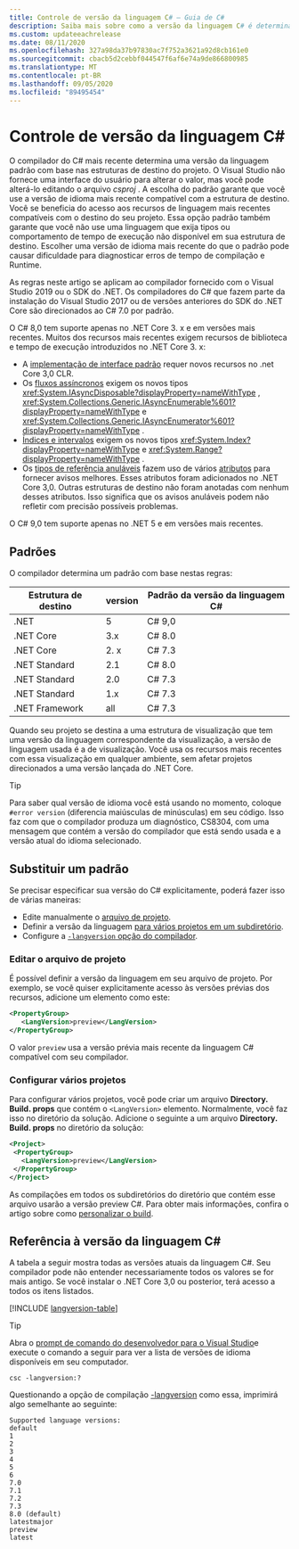 ```yaml
---
title: Controle de versão da linguagem C# – Guia de C#
description: Saiba mais sobre como a versão da linguagem C# é determinada com base no seu projeto e os motivos por trás dessa escolha. Saiba como substituir o padrão manualmente.
ms.custom: updateeachrelease
ms.date: 08/11/2020
ms.openlocfilehash: 327a98da37b97830ac7f752a3621a92d8cb161e0
ms.sourcegitcommit: cbacb5d2cebbf044547f6af6e74a9de866800985
ms.translationtype: MT
ms.contentlocale: pt-BR
ms.lasthandoff: 09/05/2020
ms.locfileid: "89495454"
---
```

# <a name="c-language-versioning"></a>Controle de versão da linguagem C#

O compilador do C# mais recente determina uma versão da linguagem padrão com base nas estruturas de destino do projeto. O Visual Studio não fornece uma interface do usuário para alterar o valor, mas você pode alterá-lo editando o arquivo *csproj* . A escolha do padrão garante que você use a versão de idioma mais recente compatível com a estrutura de destino. Você se beneficia do acesso aos recursos de linguagem mais recentes compatíveis com o destino do seu projeto. Essa opção padrão também garante que você não use uma linguagem que exija tipos ou comportamento de tempo de execução não disponível em sua estrutura de destino. Escolher uma versão de idioma mais recente do que o padrão pode causar dificuldade para diagnosticar erros de tempo de compilação e Runtime.

As regras neste artigo se aplicam ao compilador fornecido com o Visual Studio 2019 ou o SDK do .NET. Os compiladores do C# que fazem parte da instalação do Visual Studio 2017 ou de versões anteriores do SDK do .NET Core são direcionados ao C# 7.0 por padrão.

O C# 8,0 tem suporte apenas no .NET Core 3. x e em versões mais recentes. Muitos dos recursos mais recentes exigem recursos de biblioteca e tempo de execução introduzidos no .NET Core 3. x:

- A [implementação de interface padrão](../whats-new/csharp-8.md#default-interface-methods) requer novos recursos no .net Core 3,0 CLR.
- Os [fluxos assíncronos](../whats-new/csharp-8.md#asynchronous-streams) exigem os novos tipos <xref:System.IAsyncDisposable?displayProperty=nameWithType> , <xref:System.Collections.Generic.IAsyncEnumerable%601?displayProperty=nameWithType> e <xref:System.Collections.Generic.IAsyncEnumerator%601?displayProperty=nameWithType> .
- [Índices e intervalos](../whats-new/csharp-8.md#indices-and-ranges) exigem os novos tipos <xref:System.Index?displayProperty=nameWithType> e <xref:System.Range?displayProperty=nameWithType> .
- Os [tipos de referência anuláveis](../whats-new/csharp-8.md#nullable-reference-types) fazem uso de vários [atributos](attributes/nullable-analysis.md) para fornecer avisos melhores. Esses atributos foram adicionados no .NET Core 3,0. Outras estruturas de destino não foram anotadas com nenhum desses atributos. Isso significa que os avisos anuláveis podem não refletir com precisão possíveis problemas.

O C# 9,0 tem suporte apenas no .NET 5 e em versões mais recentes.

## <a name="defaults"></a>Padrões

O compilador determina um padrão com base nestas regras:

| Estrutura de destino | version | Padrão da versão da linguagem C# |
|------------------|---------|-----------------------------|
| .NET             | 5     | C# 9,0                      |
| .NET Core        | 3.x     | C# 8.0                      |
| .NET Core        | 2. x     | C# 7.3                      |
| .NET Standard    | 2.1     | C# 8.0                      |
| .NET Standard    | 2.0     | C# 7.3                      |
| .NET Standard    | 1.x     | C# 7.3                      |
| .NET Framework   | all     | C# 7.3                      |

Quando seu projeto se destina a uma estrutura de visualização que tem uma versão da linguagem correspondente da visualização, a versão de linguagem usada é a de visualização. Você usa os recursos mais recentes com essa visualização em qualquer ambiente, sem afetar projetos direcionados a uma versão lançada do .NET Core.

> [!TIP]
> Para saber qual versão de idioma você está usando no momento, coloque `#error version` (diferencia maiúsculas de minúsculas) em seu código. Isso faz com que o compilador produza um diagnóstico, CS8304, com uma mensagem que contém a versão do compilador que está sendo usada e a versão atual do idioma selecionado.

## <a name="override-a-default"></a>Substituir um padrão

Se precisar especificar sua versão do C# explicitamente, poderá fazer isso de várias maneiras:

- Edite manualmente o [arquivo de projeto](#edit-the-project-file).
- Definir a versão da linguagem [para vários projetos em um subdiretório](#configure-multiple-projects).
- Configure a [ `-langversion` opção do compilador](compiler-options/langversion-compiler-option.md).

### <a name="edit-the-project-file"></a>Editar o arquivo de projeto

É possível definir a versão da linguagem em seu arquivo de projeto. Por exemplo, se você quiser explicitamente acesso às versões prévias dos recursos, adicione um elemento como este:

```xml
<PropertyGroup>
   <LangVersion>preview</LangVersion>
</PropertyGroup>
```

O valor `preview` usa a versão prévia mais recente da linguagem C# compatível com seu compilador.

### <a name="configure-multiple-projects"></a>Configurar vários projetos

Para configurar vários projetos, você pode criar um arquivo **Directory. Build. props** que contém o `<LangVersion>` elemento. Normalmente, você faz isso no diretório da solução. Adicione o seguinte a um arquivo **Directory. Build. props** no diretório da solução:

```xml
<Project>
 <PropertyGroup>
   <LangVersion>preview</LangVersion>
 </PropertyGroup>
</Project>
```

As compilações em todos os subdiretórios do diretório que contém esse arquivo usarão a versão preview C#. Para obter mais informações, confira o artigo sobre como [personalizar o build](/visualstudio/msbuild/customize-your-build).

## <a name="c-language-version-reference"></a>Referência à versão da linguagem C#

A tabela a seguir mostra todas as versões atuais da linguagem C#. Seu compilador pode não entender necessariamente todos os valores se for mais antigo. Se você instalar o .NET Core 3,0 ou posterior, terá acesso a todos os itens listados.

[!INCLUDE [langversion-table](includes/langversion-table.md)]

> [!TIP]
> Abra o [prompt de comando do desenvolvedor para o Visual Studio](../../framework/tools/developer-command-prompt-for-vs.md)e execute o comando a seguir para ver a lista de versões de idioma disponíveis em seu computador.
>
> ```CMD
> csc -langversion:?
> ```
>
> Questionando a opção de compilação [-langversion](compiler-options/langversion-compiler-option.md) como essa, imprimirá algo semelhante ao seguinte:
>
> ```CMD
> Supported language versions:
> default
> 1
> 2
> 3
> 4
> 5
> 6
> 7.0
> 7.1
> 7.2
> 7.3
> 8.0 (default)
> latestmajor
> preview
> latest
> ```
